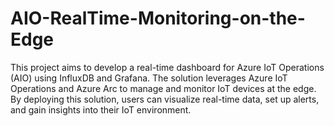 # AIO-RealTime-Monitoring-on-the-Edge
This project aims to develop a real-time dashboard for Azure IoT Operations (AIO) using InfluxDB and Grafana. The solution leverages Azure IoT Operations and Azure Arc to manage and monitor IoT devices at the edge. By deploying this solution, users can visualize real-time data, set up alerts, and gain insights into their IoT environment.
